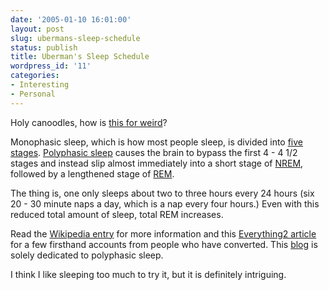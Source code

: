 ```yaml
---
date: '2005-01-10 16:01:00'
layout: post
slug: ubermans-sleep-schedule
status: publish
title: Uberman's Sleep Schedule
wordpress_id: '11'
categories:
- Interesting
- Personal
---
```


Holy canoodles, how is [this for weird](http://www.kuro5hin.org/story/2002/4/15/103358/720)?

Monophasic sleep, which is how most people sleep, is divided into [five stages](http://en.wikipedia.org/wiki/Sleep#A_Clinical_Analysis_-_Stages_of_Sleep).  [Polyphasic sleep](http://www.here-be-dreams.com/sleep/polyphasic.html) causes the brain to bypass the first 4 - 4 1/2 stages and instead slip almost immediately into a short stage of [NREM](http://dictionary.reference.com/search?q=non-rapid%20eye%20movement), followed by a lengthened stage of [REM](http://dictionary.reference.com/search?q=rapid%20eye%20movement).

The thing is, one only sleeps about two to three hours every 24 hours (six 20 - 30 minute naps a day, which is a nap every four hours.)  Even with this reduced total amount of sleep, total REM increases.

Read the [Wikipedia entry](http://en.wikipedia.org/wiki/Polyphasic_sleep) for more information and this [Everything2 article](http://www.everything2.com/index.pl?node_id=892542) for a few firsthand accounts from people who have converted.  This [blog](http://polyphasic.blogspot.com/) is solely dedicated to polyphasic sleep.

I think I like sleeping too much to try it, but it is definitely intriguing.
